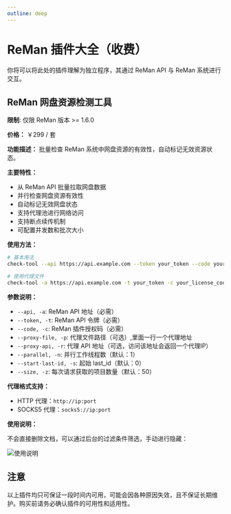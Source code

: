 ```yaml
---
outline: deep
---
```


# ReMan 插件大全（收费）

你将可以将此处的插件理解为独立程序，其通过 ReMan API 与 ReMan 系统进行交互。

## ReMan 网盘资源检测工具

**限制**: 仅限 ReMan 版本 >= 1.6.0

**价格：** ￥299 / 套

**功能描述：** 批量检查 ReMan 系统中网盘资源的有效性，自动标记无效资源状态。

**主要特性：**

- 从 ReMan API 批量拉取网盘数据
- 并行检查网盘资源有效性
- 自动标记无效网盘状态
- 支持代理池进行网络访问
- 支持断点续传机制
- 可配置并发数和批次大小

**使用方法：**

```bash
# 基本用法
check-tool --api https://api.example.com --token your_token --code your_license_code --parallel 5 --size 50

# 使用代理文件
check-tool -a https://api.example.com -t your_token -c your_license_code -p proxy.txt -n 10 -s 50
```

**参数说明：**

- `--api, -a`: ReMan API 地址（必需）
- `--token, -t`: ReMan API 令牌（必需）
- `--code, -c`: ReMan 插件授权码（必需）
- `--proxy-file, -p`: 代理文件路径（可选）,里面一行一个代理地址
- `--proxy-api, -r`: 代理 API 地址（可选，访问该地址会返回一个代理IP）
- `--parallel, -n`: 并行工作线程数（默认：1）
- `--start-last-id, -s`: 起始 last_id（默认：0）
- `--size, -z`: 每次请求获取的项目数量（默认：50）

**代理格式支持：**

- HTTP 代理：`http://ip:port`
- SOCKS5 代理：`socks5://ip:port`

**使用说明：**

不会直接删除文档，可以通过后台的过滤条件筛选，手动进行隐藏：

![使用说明](/images/plugins/image.png)

## 注意

以上插件均只可保证一段时间内可用，可能会因各种原因失效，且不保证长期维护。购买前请务必确认插件的可用性和适用性。
